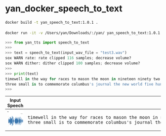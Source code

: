 # yan_docker_speech_to_text

```bash
docker build -t yan_speech_to_text:1.0.1 .

docker run -it -v /Users/yan/Downloads/:/yan/ yan_speech_to_text:1.0.1
```


```python
>>> from yan_tts import speech_to_text
>>> 
>>> text = speech_to_text(input_wav_file = "test3.wav")
sox WARN rate: rate clipped 116 samples; decrease volume?
sox WARN dither: dither clipped 100 samples; decrease volume?
>>> 
>>> print(text)
timewell in the way for races to mason the moon in nineteen ninety two by solar sale
three small is to commemorate columbus's journal the new world five hundred years ago and the ones at the moon it's a promote the use of solar sailin space exploration
>>> 
```




<table>
  <thead>
    <tr>
      <th>Input Speech</th>
      <th>Output Text</th>
    </tr>
  </thead>
  <tr>
    <td>
      <img src="WX20201015-203355%402x.png" height="60">
    </td>
    <td>
<pre>
timewell in the way for races to mason the moon in nineteen ninety two by solar sale
three small is to commemorate columbus's journal the new world five hundred years ago and the ones at the moon it's a promote the use of solar sailin space exploration
</pre>
</td>
</tr>
</table>
